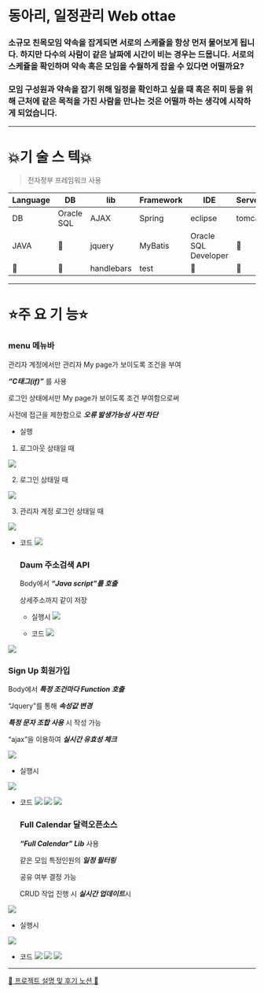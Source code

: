 # 동아리, 일정관리 Web ottae

### 소규모 친목모임 약속을 잡게되면 서로의 스케쥴을 항상 먼저 물어보게 됩니다. 하지만 다수의 사람이 같은 날짜에 시간이 비는 경우는 드뭅니다. 서로의 스케쥴을 확인하며 약속 혹은 모임을 수월하게 잡을 수 있다면 어떨까요?

### 모임 구성원과 약속을 잡기 위해 일정을 확인하고 싶을 때 혹은 취미 등을 위해 근처에 같은 목적을 가진 사람을 만나는 것은 어떨까 하는 생각에 시작하게 되었습니다.




----


# 💥기 술 스 텍💥

 > 전자정부 프레임워크 사용


|Language|DB|lib|Framework|IDE|Server|Task|
|------|---|---|---|---|---|---|
|DB|Oracle SQL|AJAX|Spring|eclipse|tomcat|노션
|JAVA| 👀|jquery|MyBatis|Oracle SQL Developer| 👀|git
| 👀| 👀|handlebars|test| 👀| 👀|gitHub

---
  

# ⭐️주 요 기 능⭐️

  ### menu 메뉴바

  관리자 계정에서만 관리자 My page가 보이도록 조건을 부여

  ***“C태그(if)”*** 를 사용

  로그인 상태에서만 My page가 보이도록 조건 부여함으로써

  사전에 접근을 제한함으로 ***오류 발생가능성 사전 차단***

- 실행
1. 로그아웃 상태일 때  

<img src ="https://www.notion.so/image/https%3A%2F%2Fs3-us-west-2.amazonaws.com%2Fsecure.notion-static.com%2F65c2b19d-ab56-4560-ad76-5eb780e92c50%2FUntitled.png?table=block&id=e8a0651b-a56e-4a2a-bde9-bab8714a6b94&width=2000&userId=&cache=v2">

2. 로그인 상태일 때 

<img src ="https://www.notion.so/image/https%3A%2F%2Fs3-us-west-2.amazonaws.com%2Fsecure.notion-static.com%2F948977bb-a89a-42f7-8e1c-d077acf5c391%2FUntitled.png?table=block&id=b0740ad4-7330-4ab5-8798-20dce01e82e9&width=1990&userId=&cache=v2">
   

3. 관리자 계정 로그인 상태일 때 

![](https://www.notion.so/image/https%3A%2F%2Fs3-us-west-2.amazonaws.com%2Fsecure.notion-static.com%2Fecbba19d-d092-4eb5-91f1-c7562f1e89e2%2FUntitled.png?table=block&id=462c7667-1581-4ef1-b77c-61962017903e&width=3020&userId=&cache=v2)

- 코드 
![](https://www.notion.so/image/https%3A%2F%2Fs3-us-west-2.amazonaws.com%2Fsecure.notion-static.com%2Fb0bda5e7-8040-4322-a074-3bd7c7513aac%2FUntitled.png?table=block&id=2ccabef5-41e7-479c-b15e-f612f6efbd2b&width=3030&userId=&cache=v2)

  ### Daum 주소검색 API

  Body에서 ***“Java script”를 호출***

  상세주소까지 같이 저장

    - 실행시
![](https://www.notion.so/image/https%3A%2F%2Fs3-us-west-2.amazonaws.com%2Fsecure.notion-static.com%2Fc709fe52-722d-4286-86f1-0ba955a5d48c%2FUntitled.png?table=block&id=2000df54-71d9-457f-98e6-66f287483348&width=960&userId=&cache=v2)

    - 코드
![](https://www.notion.so/image/https%3A%2F%2Fs3-us-west-2.amazonaws.com%2Fsecure.notion-static.com%2Fc604e1e0-2041-44c4-b9a1-6bdae14ac1c9%2FUntitled.png?table=block&id=9d339277-482f-4edf-a327-2114b5c2b593&width=1150&userId=&cache=v2)

![](https://www.notion.so/image/https%3A%2F%2Fs3-us-west-2.amazonaws.com%2Fsecure.notion-static.com%2F4343f880-8d88-4ff0-ae04-abe76d664eea%2FUntitled.png?table=block&id=292ae6a7-b079-4f76-b7a3-ca04023b7550&width=1150&userId=&cache=v2)
 
  ### Sign Up 회원가입

  Body에서 ***특정 조건마다 Function 호출***

  “Jquery”를 통해 ***속성값 변경***

  ***특정 문자 조합 사용*** 시 작성 가능

  “ajax”을 이용하여 ***실시간 유효성 체크***

  ![](https://s3.us-west-2.amazonaws.com/secure.notion-static.com/43b58272-173c-4df1-b48b-c68c59909d97/o_.gif?X-Amz-Algorithm=AWS4-HMAC-SHA256&X-Amz-Credential=AKIAT73L2G45O3KS52Y5%2F20210712%2Fus-west-2%2Fs3%2Faws4_request&X-Amz-Date=20210712T170552Z&X-Amz-Expires=86400&X-Amz-Signature=108e247cc3cd6bf2a53793c29250b6cb565fcca4f7b6450ca218dd92179a5c27&X-Amz-SignedHeaders=host)

- 실행시


![](https://www.notion.so/image/https%3A%2F%2Fs3-us-west-2.amazonaws.com%2Fsecure.notion-static.com%2F0e59bbfe-f7bf-4265-b03c-6ee19eb6aca8%2FUntitled.png?table=block&id=58ac9417-3cb7-4e3f-960a-1b99fd5f850c&width=960&userId=&cache=v2)
    
- 코드
![](https://www.notion.so/image/https%3A%2F%2Fs3-us-west-2.amazonaws.com%2Fsecure.notion-static.com%2Fb2ccf385-2bd5-4cf2-978c-de7e7e580f28%2FUntitled.png?table=block&id=31348dba-294b-4b6a-a0cd-28e4751795a9&width=1250&userId=&cache=v2)
![](https://www.notion.so/image/https%3A%2F%2Fs3-us-west-2.amazonaws.com%2Fsecure.notion-static.com%2Fd6644230-3b2b-4f72-b405-0189468565e8%2FUntitled.png?table=block&id=1bc57928-2e3a-4f1d-b3e5-73c81ad0dbb6&width=1250&userId=&cache=v2)
![](https://www.notion.so/image/https%3A%2F%2Fs3-us-west-2.amazonaws.com%2Fsecure.notion-static.com%2F2991dcb0-8ef0-484d-b946-bf58abded15c%2FUntitled.png?table=block&id=463730d4-9e18-4a0d-8d19-8187e38e2fa6&width=1250&userId=&cache=v2)



  ### Full Calendar 달력오픈소스

  ***“Full Calendar” Lib*** 사용

  같은 모임 특정인원의 ***일정 필터링***

  공유 여부 결정 가능

  CRUD 작업 진행 시 ***실시간 업데이트***시

![](https://s3.us-west-2.amazonaws.com/secure.notion-static.com/0894ac7e-6851-4110-9a58-2e18615f6839/o_.gif?X-Amz-Algorithm=AWS4-HMAC-SHA256&X-Amz-Credential=AKIAT73L2G45O3KS52Y5%2F20210712%2Fus-west-2%2Fs3%2Faws4_request&X-Amz-Date=20210712T170552Z&X-Amz-Expires=86400&X-Amz-Signature=0430f4c0aed21f6e11cc639833593db93a00bc44b27d61925b3068ecb892a66b&X-Amz-SignedHeaders=host)


- 실행시

![](https://www.notion.so/image/https%3A%2F%2Fs3-us-west-2.amazonaws.com%2Fsecure.notion-static.com%2F4d17c034-e690-471c-9d39-f2287ff49e81%2FUntitled.png?table=block&id=241ae9bd-9152-46b4-ad17-bc568e299565&width=1250&userId=&cache=v2)
- 코드
![](https://www.notion.so/image/https%3A%2F%2Fs3-us-west-2.amazonaws.com%2Fsecure.notion-static.com%2F6b3d030f-98da-4ee0-afcf-3ef38a1d5482%2FUntitled.png?table=block&id=b3689d0f-e2d2-4166-a697-9e7e9c79de42&width=1340&userId=&cache=v2)
![](https://www.notion.so/image/https%3A%2F%2Fs3-us-west-2.amazonaws.com%2Fsecure.notion-static.com%2F5d7f40c5-5229-4a59-bc59-08fe8c69b983%2FUntitled.png?table=block&id=182e810a-10ef-465b-a577-fca0eab4d6dd&width=1250&userId=&cache=v2)
![](https://www.notion.so/image/https%3A%2F%2Fs3-us-west-2.amazonaws.com%2Fsecure.notion-static.com%2F14a8a592-887d-4cb0-95ca-95314ce49855%2FUntitled.png?table=block&id=661b33cc-bb42-4df8-9cea-52bacfdedb4b&width=1250&userId=&cache=v2)




---


[📓 프로젝트 설명 및 후기 노션 📓](https://www.notion.so/9117cc0ebe0c417d8dbb36d40fe21a78)